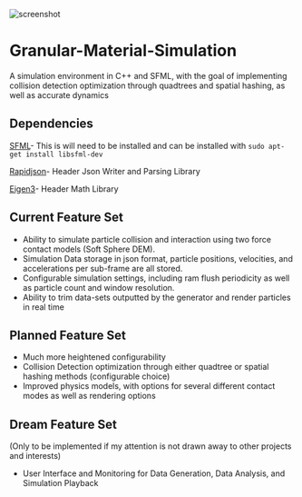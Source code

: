 ![screenshot](https://i.ibb.co/Dk3Qh92/screengrab.png)
# Granular-Material-Simulation
A simulation environment in C++ and SFML, with the goal of implementing collision detection optimization through quadtrees and spatial hashing, as well as accurate dynamics

## Dependencies 
[SFML](https://www.sfml-dev.org/)- This is will need to be installed and can be installed with ```sudo apt-get install libsfml-dev ```

[Rapidjson](http://rapidjson.org/)- Header Json Writer and Parsing Library

[Eigen3](http://eigen.tuxfamily.org/index.php?title=Main_Page)- Header Math Library

## Current Feature Set
- Ability to simulate particle collision and interaction using two force contact models (Soft Sphere DEM).
- Simulation Data storage in json format, particle positions, velocities, and accelerations per sub-frame are all stored.
- Configurable simulation settings, including ram flush periodicity as well as particle count and window resolution.
- Ability to trim data-sets outputted by the generator and render particles in real time
## Planned Feature Set
- Much more heightened configurability
- Collision Detection optimization through either quadtree or spatial hashing methods (configurable choice)
- Improved physics models, with options for several different contact modes as well as rendering options

## Dream Feature Set
(Only to be implemented if my attention is not drawn away to other projects and interests)
- User Interface and Monitoring for Data Generation, Data Analysis, and Simulation Playback
